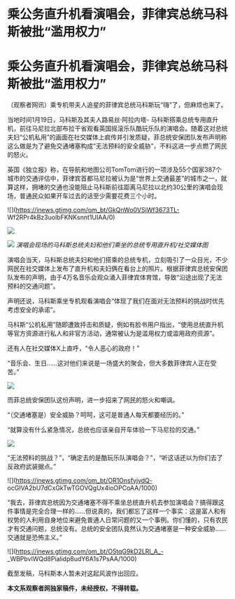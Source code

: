 # 乘公务直升机看演唱会，菲律宾总统马科斯被批“滥用权力”

# 乘公务直升机看演唱会，菲律宾总统马科斯被批“滥用权力”

（观察者网讯）乘专机带夫人追星的菲律宾总统马科斯玩“嗨”了，但麻烦也来了。

当地时间1月19日，马科斯及其夫人路易丝·阿拉内塔-
马科斯搭乘总统专用直升机，前往马尼拉北部布拉干省观看英国摇滚乐队酷玩乐队的演唱会。随着这对总统夫妇“公机私用”的画面在社交媒体上疯传并引发质疑，菲总统安保团队发布声明称这么做是为了避免交通堵塞构成“无法预料的安全威胁”，不料这进一步点燃了网民的怒火。

英国《独立报》称，在导航和地图公司TomTom进行的一项涉及55个国家387个城市的交通评估中，菲律宾首都马尼拉被认为是“世界上交通最差”的城市之一，就算这样，拥堵的交通也没能阻止马科斯前往距离马尼拉以北约30公里的演唱会现场，普通民众如果开车过去的话至少需要花费三个小时。

![](https://inews.gtimg.com/om_bt/GkQnWo0VSjWf3673TL-
Wf2RPr4kBz3uolbFKNKsnnt1UIAA/0)

![](https://inews.gtimg.com/om_bt/O16mv9HN6vWWur4nTbhr9DpM4PHu8COjJT6peNzgbkBHsAA/1000)

![](https://inews.gtimg.com/om_bt/OQTY5hs7XSArcgjR_mUP_vlkla938oY33UYDT7QXgyOl0AA/1000)
_演唱会现场的马科斯总统夫妇和他们乘坐的总统专用直升机/社交媒体图_

演唱会当天，马科斯总统夫妇和他们搭乘的总统专机，立刻吸引了一众目光，不少网民在社交媒体上发布了直升机和夫妇俩在看台上的照片。根据菲律宾总统安保团队发布的声明，由于4万名音乐会观众涌入菲律宾体育馆，导致“沿途出现了无法预料的交通问题”。

声明还说，马科斯乘坐专机观看演唱会“体现了我们在面对无法预料的挑战时优先考虑安全的承诺”。

马科斯“公机私用”随即遭致抨击和质疑，例如有脸书用户指出，“使用总统直升机等官方资源进行私人和非官方活动，通常被认为是滥用权力或滥用政府资源”。

还有人在社交媒体X上直呼，“令人恶心的政府！”

“音乐会、生日……这对他们来说是一场盛大的聚会，但大多数菲律宾人正在受苦。”

![](https://inews.gtimg.com/om_bt/OdPfyhtAarHNaLoT_oyv6SbWxevy7dLZYWiZ9ygbVnym4AA/1000)

而菲总统安保团队这份声明，进一步招来了网民的怒火和嘲讽。

“（交通堵塞是）安全威胁？呵呵，这可是普通人每天都要经历的。”

“就算没有什么紧急情况，总统也应该亲自开车体验一下马尼拉的交通。”

![](https://inews.gtimg.com/om_bt/OBpzN8N8f3HZURalAbgHZTRaVBVww9obMcCnqxIJrIoR8AA/1000)

“无法预料的挑战？”，“确定去的是酷玩乐队演唱会？”，“听这话还以为你们去了反政府武装据点。”

![](https://inews.gtimg.com/om_bt/OR1OnsfvjvdQ-
ocGIVA2bU7dCxGkTwTGOVQgUx4ioOPCoAA/1000)

“我去，菲律宾总统因为交通堵塞不得不乘坐总统直升机去参加演唱会？搞得跟这件事情是完全合理一样的……但说真的，我们都忘了这样一个事实：这是富人和有权势的人利用自身地位来避免普通人日常问题的又一个事例。你们懂的，只有农民才有交通问题，总统没有。总统的安全团队竟然认为交通堵塞是一种安全威胁……交通就是恐怖主义。”

![](https://inews.gtimg.com/om_bt/O5tqG9kD2LRI_A_-
_WBPbvlWQd8Pialidp8udY6A1s7PsAA/1000)

截至发稿，马科斯本人暂未对这起风波作出回应。

**本文系观察者网独家稿件，未经授权，不得转载。**

